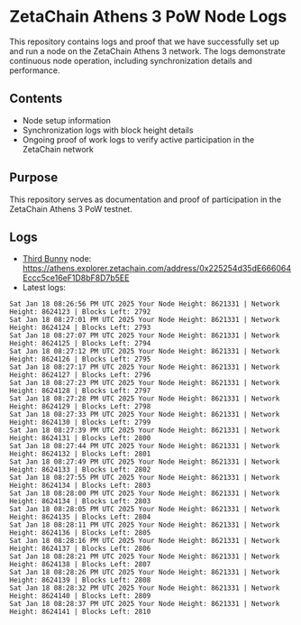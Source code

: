 # ZetaChain Athens 3 PoW Node Logs
This repository contains logs and proof that we have successfully set up and run a node on the ZetaChain Athens 3 network. The logs demonstrate continuous node operation, including synchronization details and performance.

## Contents
- Node setup information
- Synchronization logs with block height details
- Ongoing proof of work logs to verify active participation in the ZetaChain network

## Purpose
This repository serves as documentation and proof of participation in the ZetaChain Athens 3 PoW testnet.

## Logs

- [Third Bunny](https://thirdbunny.xyz/) node: https://athens.explorer.zetachain.com/address/0x225254d35dE666064Eccc5ce16eF1D8bF8D7b5EE
- Latest logs:
```
Sat Jan 18 08:26:56 PM UTC 2025 Your Node Height: 8621331 | Network Height: 8624123 | Blocks Left: 2792
Sat Jan 18 08:27:01 PM UTC 2025 Your Node Height: 8621331 | Network Height: 8624124 | Blocks Left: 2793
Sat Jan 18 08:27:07 PM UTC 2025 Your Node Height: 8621331 | Network Height: 8624125 | Blocks Left: 2794
Sat Jan 18 08:27:12 PM UTC 2025 Your Node Height: 8621331 | Network Height: 8624126 | Blocks Left: 2795
Sat Jan 18 08:27:17 PM UTC 2025 Your Node Height: 8621331 | Network Height: 8624127 | Blocks Left: 2796
Sat Jan 18 08:27:23 PM UTC 2025 Your Node Height: 8621331 | Network Height: 8624128 | Blocks Left: 2797
Sat Jan 18 08:27:28 PM UTC 2025 Your Node Height: 8621331 | Network Height: 8624129 | Blocks Left: 2798
Sat Jan 18 08:27:33 PM UTC 2025 Your Node Height: 8621331 | Network Height: 8624130 | Blocks Left: 2799
Sat Jan 18 08:27:39 PM UTC 2025 Your Node Height: 8621331 | Network Height: 8624131 | Blocks Left: 2800
Sat Jan 18 08:27:44 PM UTC 2025 Your Node Height: 8621331 | Network Height: 8624132 | Blocks Left: 2801
Sat Jan 18 08:27:49 PM UTC 2025 Your Node Height: 8621331 | Network Height: 8624133 | Blocks Left: 2802
Sat Jan 18 08:27:55 PM UTC 2025 Your Node Height: 8621331 | Network Height: 8624134 | Blocks Left: 2803
Sat Jan 18 08:28:00 PM UTC 2025 Your Node Height: 8621331 | Network Height: 8624134 | Blocks Left: 2803
Sat Jan 18 08:28:05 PM UTC 2025 Your Node Height: 8621331 | Network Height: 8624135 | Blocks Left: 2804
Sat Jan 18 08:28:11 PM UTC 2025 Your Node Height: 8621331 | Network Height: 8624136 | Blocks Left: 2805
Sat Jan 18 08:28:16 PM UTC 2025 Your Node Height: 8621331 | Network Height: 8624137 | Blocks Left: 2806
Sat Jan 18 08:28:21 PM UTC 2025 Your Node Height: 8621331 | Network Height: 8624138 | Blocks Left: 2807
Sat Jan 18 08:28:26 PM UTC 2025 Your Node Height: 8621331 | Network Height: 8624139 | Blocks Left: 2808
Sat Jan 18 08:28:32 PM UTC 2025 Your Node Height: 8621331 | Network Height: 8624140 | Blocks Left: 2809
Sat Jan 18 08:28:37 PM UTC 2025 Your Node Height: 8621331 | Network Height: 8624141 | Blocks Left: 2810
```
